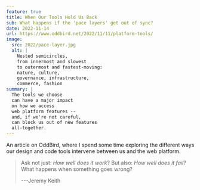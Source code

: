 ```yaml
---
feature: true
title: When Our Tools Hold Us Back
sub: What happens if the 'pace layers' get out of sync?
date: 2022-11-14
url: https://www.oddbird.net/2022/11/11/platform-tools/
image:
  src: 2022/pace-layer.jpg
  alt: |
    Nested semicircles,
    from innermost and slowest
    to outermost and fastest-moving:
    nature, culture,
    governance, infrastructure,
    commerce, fashion
summary: |
  The tools we choose
  can have a major impact
  on how we access
  web platform features --
  and, if we're not careful,
  can block us out of new features
  all-together.
---
```


An article on OddBird,
where I spend some time exploring
the different ways our
design and code tools intervene
between us and the web platform.

> Ask not just: _How well does it work_?
> But also: _How well does it fail_?
> What happens when something goes wrong?
>
> ---Jeremy Keith
